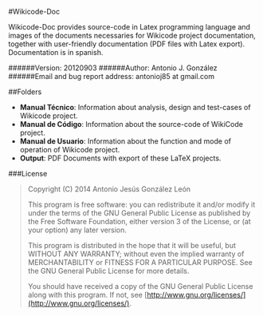 #Wikicode-Doc

Wikicode-Doc provides source-code in Latex programming language and images of the documents necessaries for Wikicode project documentation, together with user-friendly documentation (PDF files with Latex export). Documentation is in spanish.

######Version:
20120903
######Author:
Antonio J. González
######Email and bug report address:
antonioj85 at gmail.com

##Folders
* __Manual Técnico__: Information about analysis, design and test-cases of Wikicode project.
* __Manual de Código__: Information about the source-code of WikiCode project.
* __Manual de Usuario__: Information about the function and mode of operation of Wikicode project.
* __Output__: PDF Documents with export of these LaTeX projects. 

###License
>Copyright (C) 2014  Antonio Jesús González León
>
>This program is free software: you can redistribute it and/or modify it under the terms of the GNU General Public License as published by the Free Software Foundation, either version 3 of the License, or (at your option) any later version.
>
>This program is distributed in the hope that it will be useful, but WITHOUT ANY WARRANTY; without even the implied warranty of MERCHANTABILITY or FITNESS FOR A PARTICULAR PURPOSE.  See the GNU General Public License for more details.
>
>You should have received a copy of the GNU General Public License along with this program. If not, see [http://www.gnu.org/licenses/](http://www.gnu.org/licenses/).
